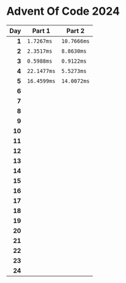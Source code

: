 # Advent Of Code 2024

<!-- begin performance table -->
| Day | Part 1 | Part 2 |
| -: | - | - |
| **1** | `1.7267ms` | `10.7666ms` |
| **2** | `2.3517ms` | `8.8630ms` |
| **3** | `0.5988ms` | `0.9122ms` |
| **4** | `22.1477ms` | `5.5273ms` |
| **5** | `16.4599ms` | `14.0072ms` |
| **6** |  |  |
| **7** |  |  |
| **8** |  |  |
| **9** |  |  |
| **10** |  |  |
| **11** |  |  |
| **12** |  |  |
| **13** |  |  |
| **14** |  |  |
| **15** |  |  |
| **16** |  |  |
| **17** |  |  |
| **18** |  |  |
| **19** |  |  |
| **20** |  |  |
| **21** |  |  |
| **22** |  |  |
| **23** |  |  |
| **24** |  |  |
<!-- end performance table -->
